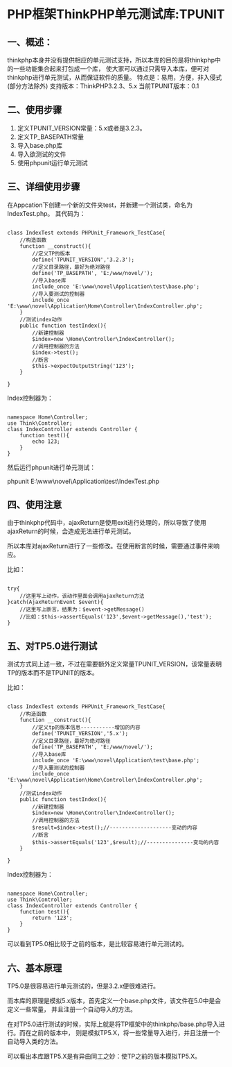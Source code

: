 # PHP框架ThinkPHP单元测试库:TPUNIT
## 一、概述：
thinkphp本身并没有提供相应的单元测试支持，所以本库的目的是将thinkphp中的一些功能集合起来打包成一个库，
使大家可以通过只需导入本库，便可对thinkphp进行单元测试，从而保证软件的质量。
特点是：易用，方便，非入侵式(部分方法除外)
支持版本：ThinkPHP3.2.3、5.x
当前TPUNIT版本：0.1

## 二、使用步骤
1. 定义TPUNIT_VERSION常量：5.x或者是3.2.3。
2. 定义TP_BASEPATH常量
3. 导入base.php库
4. 导入欲测试的文件
5. 使用phpunit运行单元测试

## 三、详细使用步骤

在Appcation下创建一个新的文件夹test，并新建一个测试类，命名为IndexTest.php。
其代码为：
<pre><code>
class IndexTest extends PHPUnit_Framework_TestCase{
    //构造函数
    function __construct(){
    	//定义TP的版本
    	define('TPUNIT_VERSION','3.2.3');
        //定义目录路径，最好为绝对路径
    	define('TP_BASEPATH', 'E:/www/novel/');
		//导入base库
		include_once 'E:\www\novel\Application\test\base.php';
		//导入要测试的控制器
		include_once 'E:\www\novel\Application\Home\Controller\IndexController.php';
    }
	//测试index动作
    public function testIndex(){
    	//新建控制器
        $index=new \Home\Controller\IndexController();
		//调用控制器的方法
		$index->test();
		//断言
		$this->expectOutputString('123');
    }

}
</code></pre>

Index控制器为：

<pre><code>
namespace Home\Controller;
use Think\Controller;
class IndexController extends Controller {
    function test(){
    	echo 123;
	}
}
</code></pre>

然后运行phpunit进行单元测试：

phpunit E:\\www\\novel\\Application\\test\\IndexTest.php

## 四、使用注意

由于thinkphp代码中，ajaxReturn是使用exit进行处理的，所以导致了使用ajaxReturn的时候，会造成无法进行单元测试。

所以本库对ajaxReturn进行了一些修改。在使用断言的时候，需要通过事件来响应。

比如：

<pre><code>
try{
	//这里写上动作，该动作里面会调用ajaxReturn方法
}catch(AjaxReturnEvent $event){
	//这里写上断言，结果为：$event->getMessage()
	//比如：$this->assertEquals('123',$event->getMessage(),'test');
}
</code></pre>

## 五、对TP5.0进行测试

测试方式同上述一致，不过在需要额外定义常量TPUNIT_VERSION，该常量表明TP的版本而不是TPUNIT的版本。

比如：

<pre><code>
class IndexTest extends PHPUnit_Framework_TestCase{
    //构造函数
    function __construct(){
        //定义tp的版本信息-----------增加的内容
        define('TPUNIT_VERSION','5.x');
        //定义目录路径，最好为绝对路径
        define('TP_BASEPATH', 'E:/www/novel/');
		//导入base库
		include_once 'E:\www\novel\Application\test\base.php';
		//导入要测试的控制器
		include_once 'E:\www\novel\Application\Home\Controller\IndexController.php';
    }
	//测试index动作
    public function testIndex(){
    	//新建控制器
        $index=new \Home\Controller\IndexController();
		//调用控制器的方法
		$result=$index->test();//--------------------变动的内容
		//断言
		$this->assertEquals('123',$result);//---------------变动的内容
    }

}
</code></pre>

Index控制器为：

<pre><code>
namespace Home\Controller;
use Think\Controller;
class IndexController extends Controller {
    function test(){
        return '123';
	}
}
</code></pre>

可以看到TP5.0相比较于之前的版本，是比较容易进行单元测试的。

## 六、基本原理

TP5.0是很容易进行单元测试的，但是3.2.x便很难进行。

而本库的原理是模拟5.x版本，首先定义一个base.php文件，该文件在5.0中是会定义一些常量，
并且注册一个自动导入的方法。

在对TP5.0进行测试的时候，实际上就是将TP框架中的thinkphp/base.php导入进行。而在之前的版本中，
则是模拟TP5.X，将一些常量导入进行，并且注册一个自动导入类的方法。

可以看出本库跟TP5.X是有异曲同工之妙：使TP之前的版本模拟TP5.X。


